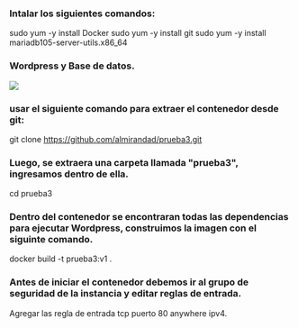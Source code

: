 
### Intalar los siguientes comandos:
sudo yum -y install Docker
sudo yum -y install git
sudo yum -y install mariadb105-server-utils.x86_64

### Wordpress y Base de datos.
![](https://www.jenx.si/wp-content/uploads/2019/10/gogs-docker-logo.png)

### usar el siguiente comando para extraer el contenedor desde git:
git clone https://github.com/almirandad/prueba3.git

###  Luego, se extraera una carpeta llamada "prueba3", ingresamos dentro de ella.
cd prueba3

### Dentro del contenedor se encontraran todas las dependencias para ejecutar Wordpress, construimos la imagen con el siguinte comando.
docker build -t prueba3:v1 .

### Antes de iniciar el contenedor debemos ir al grupo de seguridad de la instancia y editar reglas de entrada. 
Agregar las regla de entrada tcp puerto 80 anywhere ipv4.


